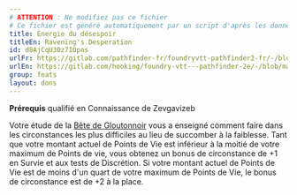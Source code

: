 ```yaml
---
# ATTENTION : Ne modifiez pas ce fichier
# Ce fichier est généré automatiquement par un script d'après les données du module Foundry VTT officiel et de sa traduction
title: Énergie du désespoir
titleEn: Ravening's Desperation
id: d8AjCqU30z7IOpos
urlFr: https://gitlab.com/pathfinder-fr/foundryvtt-pathfinder2-fr/-/blob/master/data/feats/d8AjCqU30z7IOpos.htm
urlEn: https://gitlab.com/hooking/foundry-vtt---pathfinder-2e/-/blob/master/packs/data/feats.db/ravening-s-desperation.json
group: feats
layout: dons
---
```

<span>**Prérequis** qualifié en Connaissance de Zevgavizeb  


Votre étude de la <a href="https://2e.aonprd.com/Deities.aspx?ID=82">Bête de Gloutonnoir</a> vous a enseigné comment faire dans les circonstances les plus difficiles au lieu de succomber à la faiblesse. Tant que votre montant actuel de Points de Vie est inférieur à la moitié de votre maximum de Points de vie, vous obtenez un bonus de circonstance de +1 en Survie et aux tests de Discrétion. Si votre montant actuel de Points de Vie est de moins d'un quart de votre maximum de Points de Vie, le bonus de circonstance est de +2 à la place. 


